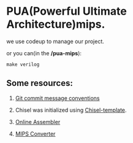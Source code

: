 # PUA(Powerful Ultimate Architecture)mips.

we use codeup to manage our project.

or you can(in the **/pua-mips**):

`make verilog`

## Some resources:

1. [Git commit message conventions](https://gitee.com/help/articles/4231#article-header0)

2. Chisel was initialized using [Chisel-template](https://github.com/freechipsproject/chisel-template).

3. [Online Assembler](https://godbolt.org/) 

4. [MIPS Converter](https://www.eg.bucknell.edu/~csci320/mips_web/)